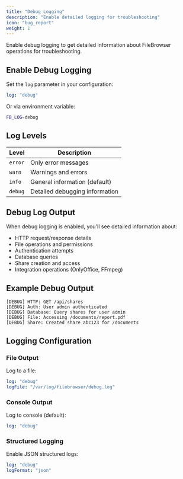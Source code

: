 ```yaml
---
title: "Debug Logging"
description: "Enable detailed logging for troubleshooting"
icon: "bug_report"
weight: 1
---
```


Enable debug logging to get detailed information about FileBrowser operations for troubleshooting.

## Enable Debug Logging

Set the `log` parameter in your configuration:

```yaml
log: "debug"
```

Or via environment variable:
```bash
FB_LOG=debug
```

## Log Levels

| Level | Description |
|-------|-------------|
| `error` | Only error messages |
| `warn` | Warnings and errors |
| `info` | General information (default) |
| `debug` | Detailed debugging information |

## Debug Log Output

When debug logging is enabled, you'll see detailed information about:

- HTTP request/response details
- File operations and permissions
- Authentication attempts
- Database queries
- Share creation and access
- Integration operations (OnlyOffice, FFmpeg)

## Example Debug Output

```
[DEBUG] HTTP: GET /api/shares
[DEBUG] Auth: User admin authenticated
[DEBUG] Database: Query shares for user admin
[DEBUG] File: Accessing /documents/report.pdf
[DEBUG] Share: Created share abc123 for /documents
```

## Logging Configuration

### File Output

Log to a file:
```yaml
log: "debug"
logFile: "/var/log/filebrowser/debug.log"
```

### Console Output

Log to console (default):
```yaml
log: "debug"
```

### Structured Logging

Enable JSON structured logs:
```yaml
log: "debug"
logFormat: "json"
```
